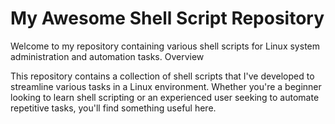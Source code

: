 <h1>My Awesome Shell Script Repository</h1>

Welcome to my repository containing various shell scripts for Linux system administration and automation tasks.
Overview

This repository contains a collection of shell scripts that I've developed to streamline various tasks in a Linux environment. Whether you're a beginner looking to learn shell scripting or an experienced user seeking to automate repetitive tasks, you'll find something useful here.

